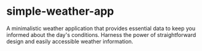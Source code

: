 # simple-weather-app
A minimalistic weather application that provides essential data to keep you informed about the day's conditions. Harness the power of straightforward design and easily accessible weather information.
